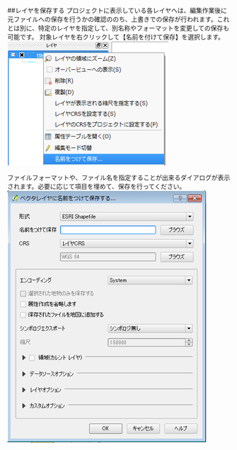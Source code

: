 ﻿##レイヤを保存する
プロジェクトに表示している各レイヤへは、編集作業後に元ファイルへの保存を行うかの確認ののち、上書きでの保存が行われます。これとは別に、特定のレイヤを指定して、別名称やフォーマットを変更しての保存も可能です。
対象レイヤを右クリックして【名前を付けて保存】を選択します。
![名前を付けて保存](img/appendix1-10-1.png)

ファイルフォーマットや、ファイル名を指定することが出来るダイアログが表示されます。必要に応じて項目を埋めて、保存を行ってください。
![必要な情報の入力](img/appendix1-10-2.png)